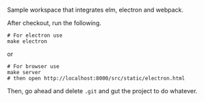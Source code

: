Sample workspace that integrates elm, electron and webpack.

After checkout, run the following.

```
# For electron use
make electron
```

or

```
# For browser use
make server
# then open http://localhost:8000/src/static/electron.html
```

Then, go ahead and delete `.git` and gut the project to do whatever.
